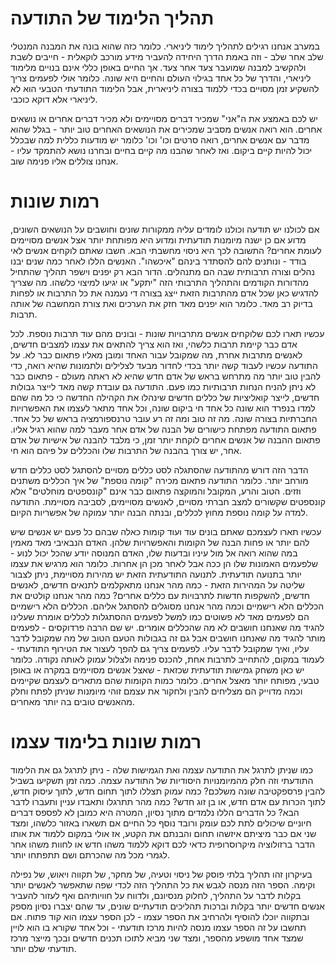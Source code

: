 תהליך הלימוד של התודעה
===== 

במערב אנחנו רגילים לתהליך לימוד ליניארי. כלומר כזה שהוא בונה את המבנה המנטלי שלב אחר שלב - וזה באמת הדרך היחידה להעביר מידע מורכב לוקאלית - חייבים לשבת ולהקשיב למבנה שמועבר צעד אחר צעד. אך החיים באופן כללי אינם בנויים מלימוד ליניארי, והדרך של כל אחד בגילוי העולם והחיים היא שונה. כלומר אולי לפעמים צריך להשקיע זמן מסויים בכדי ללמוד בצורה ליניארית, אבל הלימוד התודעתי הטבעי הוא לא ליניארי אלא דוקא כוכבי. 

יש לכם באמצע את ה"אני" שמכיר דברים מסויימים ולא מכיר דברים אחרים או נושאים אחרים. הוא רואה אנשים מסביב שמכירים את הנושאים האחרים טוב יותר - בגלל שהוא מדבר עם אנשים אחרים, רואה סרטים וכו' וכו' כלומר יש מודעות כללית למה שבכלל יכול להיות קיים ביקום. ואז לאחר שהבנו מה קיים בחיים ובחרנו נושא להתמקד עליו - אנחנו צוללים אליו פנימה שוב. 

רמות שונות
====== 

אם לכולנו יש תודעה וכולנו לומדים עליה ממקורות שונים וחושבים על הנושאים השונים, מדוע אם כן ישנה מיומנות תודעתית ומדוע היא מפותחת יותר אצל אנשים מסויימים לעומת אחרים? התשובה לכך היא ניסוי מחשבתי הבא. חשבו שאתם לוקחים אנשים לאי בודד - ונותנים להם להסתדר בינהם "איכשהו". האנשים הללו לאחר כמה שנים יבנו נהלים וצורה תרבותית שבה הם מתנהלים. הדור הבא רק יפנים וישפר תהליך שהתחיל מהדורות הקודמים והתהליך התרבותי הזה "יתקע" או יגיעו למיצוי כלשהו. מה שצריך להדגיש כאן שכל אדם מהתרבות הזאת ייצג בצורה די נעמנה את כל התרבות או לפחות בדיוק רב מאד. כלומר הוא יפנים מאד חזק את הערכים ואת צורת המחשבה של אותה תרבות. 

עכשיו תארו לכם שלוקחים אנשים מתרבויות שונות - ובונים מהם עוד תרבות נוספת. לכל אדם כבר קיימת תרבות כלשהי, ואז הוא צריך להתאים את עצמו למצבים חדשים, לאנשים מתרבות אחרת, מה שמקובל עבור האחד ומובן מאליו פתאום כבר לא. על התודעה עכשיו לעבוד קשה יותר בכדי לחדור מבעד לצלילים ולתמונות שהיא רואה, כדי להבין טוב יותר מה מתרחש בראש של אדם חדש שהיא לא ראתה מעולם - פתאום כבר לא ניתן להניח הנחות תרבותיות כמו פעם. התודעה גם עובדת קשה מאד לייצר גבולות חדשים, לייצר קואליציות של כללים חדשים שינהלו את הקהילה החדשה כי כל מה שהם למדו בנפרד הוא שונה כל אחד חי ביקום שונה, וכל אחד מתאר לעצמו את האפשרויות החברתיות בצורה שונה. מה זה טוב ומה זה רע עובר טרנספורמציה בראש של כל אחד. פתאום התודעה מפתחת כישורים של הבנה של אדם אחר מעבר למה שהוא רגיל אליו. פתאום ההבנה של אנשים אחרים לוקחת יותר זמן, כי מלבד להבנה של אישיות של אדם אחר, יש צורך בהבנה של התרבות שלו והכללים על פיהם הוא חי.  

הדבר הזה דורש מהתודעה שהסתגלה לסט כללים מסויים להסתגל לסט כללים חדש מורחב יותר. כלומר התודעה פתאום מכירה "קומה נוספת" של איך הכללים משתנים וזזים. הטוב והרע, המקובל והמוקצה פתאום כבר אינם "קונספטים מוחלטים" אלא קונספטים שקשורים למצב חברתי מסויים, לאנשים מסויימים, לסביבה מסויימת. התודעה למדה על קומה נוספת מחוץ לכללים, ובנתה הבנה יותר עמוקה של אפשריות הקיום.  

עכשיו תארו לעצמכם שאתם בונים עוד ועוד קומות כאלה שבהם כל פעם יש אנשים שיש להם יותר או פחות הבנה של הקומות והאפשרויות שלהן. האדם הנבאיבי מאד מאמין במה שהוא רואה אל מול עיניו ובדעות שלו, האדם המנוסה יודע שהכל יכול לנוע - שלפעמים האמונות שלו הן ככה אבל לאחר מכן הן אחרות. כלומר הוא מרגיש את עצמו יותר בתנועה תודעתית. לתנועה התודעתית הזאת יש מהירות מסויימת, ניתן לצבור שליטה על המהירות הזאת - כמה מהר אנחנו מתאקלמים לתנאים חדשים, לאנשים חדשים, להשקפות חדשות לתרבויות עם כללים אחרים? כמה מהר אנחנו קולטים את הכללים הלא רישמיים וכמה מהר אנחנו מסוגלים להסתגל אליהם. הכללים הלא רישמיים הם לפעמים מאד לא פשוטים כמו למשל לפעמים ההסתגלות לכללים אומרת שעלינו להגיד מה שאנחנו חושבים לא מה שהכללים אומרים. יש שם הרבה פרדוקסים - לפעמים מותר להגיד מה שאנחנו חושבים אבל גם זה בגבולות הטעם הטוב של מה שמקובל לדבר עליו, ואיך שמקובל לדבר עליו. לפעמים צריך גם להפך לעצור את הטירוף התודעתי - לעמוד במקום, להתחייב לתרבות אחת, להכנס פנימה ולצלול עמוק לאותה נקודה. כלומר יש כאן משחק גמישות תודעתית שכזאת - שאצל אנשים מסויימים במקרה או באופן טבעי, מפותח יותר מאצל אחרים. כלומר כמות הקומות שהם מתארים לעצמם שקיימים וכמה מדוייק הם מצליחים להבין ולחקור את עצמם זוהי מיומנות שניתן לפתח וחלק מהאנשים טובים בה יותר מאחרים. 

רמות שונות בלימוד עצמו
====== 

כמו שניתן לתרגל את התודעה עצמה ואת הגמישות שלה - ניתן לתרגל גם את הלימוד התודעתי וזה חלק מהמיומנויות היסודיות של התודעה עצמה. כמה זמן תשקיעו בשביל להבין פרספקטיבה שונה משלכם? כמה עמוק תצללו לתוך תחום חדש, לתוך עיסוק חדש, לתוך הכרות עם אדם חדש, או בן זוג חדש? כמה מהר תתרגלו ותאבדו עניין ותעברו לדבר הבא? כל הדברים הללו נלמדים מתוך נסיון, המטרה היא כמובן לא לפספס דברים חיוניים שיכולים לתת לכם עומק ורובד נוסף כל החיים אם תשארו באזור כלשהו, ומצד שני אם כבר מיציתם איזשהו תחום והבנתם את הקטע, אז אולי במקום ללמוד את אותו הדבר ברזולוציה מיקרוסרופית כדאי לכם דוקא ללמוד משהו חדש או לחוות משהו אחר לגמרי מכל מה שהכרתם ושם תתפתחו יותר. 

בעיקרון זהו תהליך בלתי פוסק של ניסוי וטעיה, של מחקר, של תקווה ויאוש, של נפילה וקימה. הספר הזה מנסה לגבש את כל התהליך הזה לכדי שפה שתאפשר לאנשים יותר בקלות לדבר על התהליך, לחלוק מנסיונם, ולדווח על חוויותיהם ואף לעזור להעביר אנשים חדשים יותר בקלות וברכות תהליכים תודעתיים שונים, עד שהם יצברו נסיון מספק ובתקווה יוכלו להוסיף ולהרחיב את הספר עצמו - לכן הספר עצמו הוא קוד פתוח. אם תחשבו על זה הספר עצמו מנסה להיות מרכז תודעתי - וכל אחד שקורא בו הוא לויין שמצד אחד מושפע מהספר, ומצד שני מביא לתוכו תכנים חדשים ובכך מייצר מרכז תודעתי שלם יותר. 

